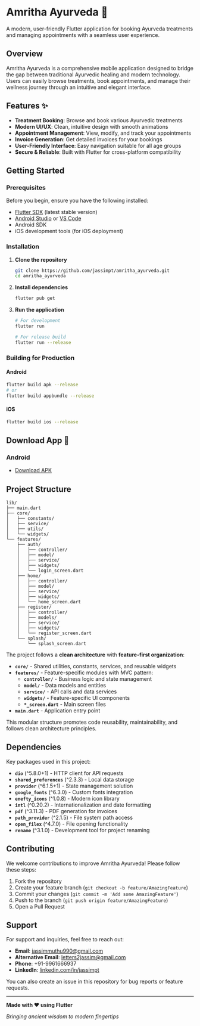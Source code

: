 # Amritha Ayurveda 🌿

A modern, user-friendly Flutter application for booking Ayurveda treatments and managing appointments with a seamless user experience.

## Overview

Amritha Ayurveda is a comprehensive mobile application designed to bridge the gap between traditional Ayurvedic healing and modern technology. Users can easily browse treatments, book appointments, and manage their wellness journey through an intuitive and elegant interface.

## Features ✨

- **Treatment Booking**: Browse and book various Ayurvedic treatments
- **Modern UI/UX**: Clean, intuitive design with smooth animations
- **Appointment Management**: View, modify, and track your appointments
- **Invoice Generation**: Get detailed invoices for your bookings
- **User-Friendly Interface**: Easy navigation suitable for all age groups
- **Secure & Reliable**: Built with Flutter for cross-platform compatibility

## Getting Started

### Prerequisites

Before you begin, ensure you have the following installed:

- [Flutter SDK](https://docs.flutter.dev/get-started/install) (latest stable version)
- [Android Studio](https://developer.android.com/studio) or [VS Code](https://code.visualstudio.com/)
- Android SDK
- iOS development tools (for iOS deployment)

### Installation

1. **Clone the repository**
   ```bash
   git clone https://github.com/jassimpt/amritha_ayurveda.git
   cd amritha_ayurveda
   ```

2. **Install dependencies**
   ```bash
   flutter pub get
   ```

3. **Run the application**
   ```bash
   # For development
   flutter run
   
   # For release build
   flutter run --release
   ```

### Building for Production

#### Android
```bash
flutter build apk --release
# or
flutter build appbundle --release
```

#### iOS
```bash
flutter build ios --release
```

## Download App 📱

### Android
- [Download APK](https://drive.google.com/file/d/15BD7xoAZbVN9Y0NZax9-3oBpc9QALug1/view?usp=sharing)

## Project Structure

```
lib/
├── main.dart
├── core/
│   ├── constants/
│   ├── service/
│   ├── utils/
│   └── widgets/
└── features/
    ├── auth/
    │   ├── controller/
    │   ├── model/
    │   ├── service/
    │   ├── widgets/
    │   └── login_screen.dart
    ├── home/
    │   ├── controller/
    │   ├── model/
    │   ├── service/
    │   ├── widgets/
    │   └── home_screen.dart
    ├── register/
    │   ├── controller/
    │   ├── models/
    │   ├── service/
    │   ├── widgets/
    │   └── register_screen.dart
    └── splash/
        └── splash_screen.dart
```

The project follows a **clean architecture** with **feature-first organization**:

- **`core/`** - Shared utilities, constants, services, and reusable widgets
- **`features/`** - Feature-specific modules with MVC pattern:
  - **`controller/`** - Business logic and state management
  - **`model/`** - Data models and entities
  - **`service/`** - API calls and data services
  - **`widgets/`** - Feature-specific UI components
  - **`*_screen.dart`** - Main screen files
- **`main.dart`** - Application entry point

This modular structure promotes code reusability, maintainability, and follows clean architecture principles.

## Dependencies

Key packages used in this project:

- **`dio`** (^5.8.0+1) - HTTP client for API requests
- **`shared_preferences`** (^2.3.3) - Local data storage
- **`provider`** (^6.1.5+1) - State management solution
- **`google_fonts`** (^6.3.0) - Custom fonts integration
- **`enefty_icons`** (^1.0.8) - Modern icon library
- **`intl`** (^0.20.2) - Internationalization and date formatting
- **`pdf`** (^3.11.3) - PDF generation for invoices
- **`path_provider`** (^2.1.5) - File system path access
- **`open_filex`** (^4.7.0) - File opening functionality
- **`rename`** (^3.1.0) - Development tool for project renaming

## Contributing

We welcome contributions to improve Amritha Ayurveda! Please follow these steps:

1. Fork the repository
2. Create your feature branch (`git checkout -b feature/AmazingFeature`)
3. Commit your changes (`git commit -m 'Add some AmazingFeature'`)
4. Push to the branch (`git push origin feature/AmazingFeature`)
5. Open a Pull Request

## Support

For support and inquiries, feel free to reach out:

- **Email**: jassimmuthu990@gmail.com
- **Alternative Email**: letters2jassim@gmail.com
- **Phone**: +91-9961666937
- **LinkedIn**: [linkedin.com/in/jassimpt](https://www.linkedin.com/in/jassimpt/)

You can also create an issue in this repository for bug reports or feature requests.

---

**Made with ❤️ using Flutter**

*Bringing ancient wisdom to modern fingertips*